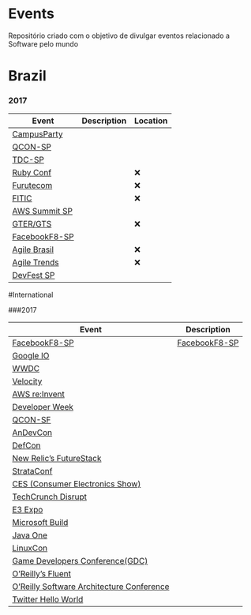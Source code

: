 # Events

Repositório criado com o objetivo de divulgar eventos relacionado a Software pelo mundo

# Brazil

### 2017
Event | Description | Location
---- | ----| ----|
[CampusParty](http://brasil.campus-party.org/)|||São Paulo|
[QCON-SP](http://qconsp.com/)|||São Paulo|
[TDC-SP](http://www.thedevelopersconference.com.br/)|||São Paulo|
[Ruby Conf](www.rubyconf.com.br/)||:x:
[Furutecom](http://futurecom.com.br)||:x:
[FITIC](http://fitic.com.br/)||:x:
[AWS Summit SP](https://aws.amazon.com/pt/summits/sao-paulo/)|||São Paulo|
[GTER/GTS](http://gtergts.nic.br/)||:x:
[FacebookF8-SP](https://www.fbf8.com/)|||São Paulo|
[Agile Brasil](https://www.agilebrazil.com)||:x:
[Agile Trends](https://agiletrendsbr.com/)||:x:
[DevFest SP](https://devfest.com.br/)|||São Paulo|

#International

###2017

Event | Description |
---- | ----|
[FacebookF8-SP](https://www.fbf8.com/)|[FacebookF8-SP](https://www.fbf8.com/)
[Google IO]()||:x:
[WWDC]()||:x:
[Velocity]()||:x:
[AWS re:Invent]()||:x:
[Developer Week]()||:x:
[QCON-SF]()||:x:
[AnDevCon]()||:x:
[DefCon]()||:x:
[New Relic’s FutureStack]()||:x:
[StrataConf]()||:x:
[CES (Consumer Electronics Show)]()||:x:
[TechCrunch Disrupt]()||:x:
[E3 Expo]()||:x:
[Microsoft Build]()||:x:
[Java One]()||:x:
[LinuxCon]()||:x:
[Game Developers Conference(GDC)]()||:x:
[O’Reilly’s Fluent]()||:x:
[O’Reilly Software Architecture Conference]()||:x:
[Twitter Hello World]()||:x:
